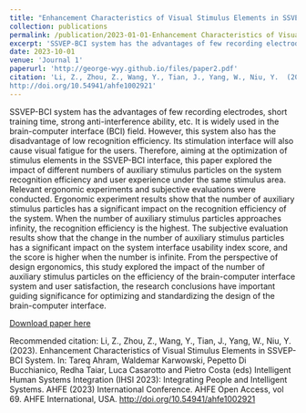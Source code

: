 ```yaml
---
title: "Enhancement Characteristics of Visual Stimulus Elements in SSVEP-BCI System"
collection: publications
permalink: /publication/2023-01-01-Enhancement Characteristics of Visual Stimulus Elements in SSVEP-BCI System-number-2
excerpt: 'SSVEP-BCI system has the advantages of few recording electrodes, short training time, strong anti-interference ability, etc. It is widely used in the brain-computer interface (BCI) field. However, this system also has the disadvantage of low recognition efficiency. Its stimulation interface will also cause visual fatigue for the users. Therefore, aiming at the optimization of stimulus elements in the SSVEP-BCI interface, this paper explored the impact of different numbers of auxiliary stimulus particles on the system recognition efficiency and user experience under the same stimulus area. Relevant ergonomic experiments and subjective evaluations were conducted. Ergonomic experiment results show that the number of auxiliary stimulus particles has a significant impact on the recognition efficiency of the system. When the number of auxiliary stimulus particles approaches infinity, the recognition efficiency is the highest. The subjective evaluation results show that the change in the number of auxiliary stimulus particles has a significant impact on the system interface usability index score, and the score is higher when the number is infinite. From the perspective of design ergonomics, this study explored the impact of the number of auxiliary stimulus particles on the efficiency of the brain-computer interface system and user satisfaction, the research conclusions have important guiding significance for optimizing and standardizing the design of the brain-computer interface.'
date: 2023-10-01
venue: 'Journal 1'
paperurl: 'http://george-wyy.github.io/files/paper2.pdf'
citation: 'Li, Z., Zhou, Z., Wang, Y., Tian, J., Yang, W., Niu, Y.  (2023). Enhancement Characteristics of Visual Stimulus Elements in SSVEP-BCI System. In: Tareq Ahram, Waldemar Karwowski, Pepetto Di Bucchianico, Redha Taiar, Luca Casarotto and Pietro Costa (eds) Intelligent Human Systems Integration (IHSI 2023): Integrating People and Intelligent Systems. AHFE (2023) International Conference. AHFE Open Access, vol 69. AHFE International, USA.
http://doi.org/10.54941/ahfe1002921'
---
```

SSVEP-BCI system has the advantages of few recording electrodes, short training time, strong anti-interference ability, etc. It is widely used in the brain-computer interface (BCI) field. However, this system also has the disadvantage of low recognition efficiency. Its stimulation interface will also cause visual fatigue for the users. Therefore, aiming at the optimization of stimulus elements in the SSVEP-BCI interface, this paper explored the impact of different numbers of auxiliary stimulus particles on the system recognition efficiency and user experience under the same stimulus area. Relevant ergonomic experiments and subjective evaluations were conducted. Ergonomic experiment results show that the number of auxiliary stimulus particles has a significant impact on the recognition efficiency of the system. When the number of auxiliary stimulus particles approaches infinity, the recognition efficiency is the highest. The subjective evaluation results show that the change in the number of auxiliary stimulus particles has a significant impact on the system interface usability index score, and the score is higher when the number is infinite. From the perspective of design ergonomics, this study explored the impact of the number of auxiliary stimulus particles on the efficiency of the brain-computer interface system and user satisfaction, the research conclusions have important guiding significance for optimizing and standardizing the design of the brain-computer interface.

[Download paper here](http://george-wyy.github.io/files/paper2.pdf)

Recommended citation: Li, Z., Zhou, Z., Wang, Y., Tian, J., Yang, W., Niu, Y.  (2023). Enhancement Characteristics of Visual Stimulus Elements in SSVEP-BCI System. In: Tareq Ahram, Waldemar Karwowski, Pepetto Di Bucchianico, Redha Taiar, Luca Casarotto and Pietro Costa (eds) Intelligent Human Systems Integration (IHSI 2023): Integrating People and Intelligent Systems. AHFE (2023) International Conference. AHFE Open Access, vol 69. AHFE International, USA.
http://doi.org/10.54941/ahfe1002921
